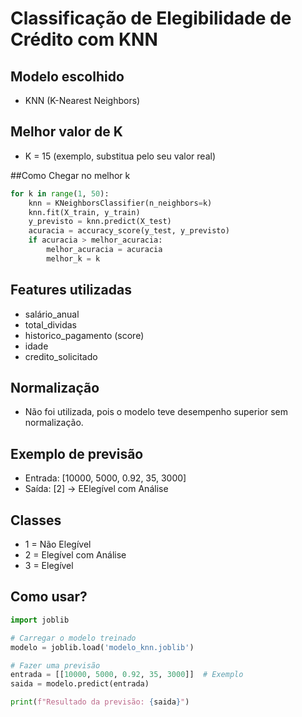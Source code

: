# Classificação de Elegibilidade de Crédito com KNN

## Modelo escolhido
- KNN (K-Nearest Neighbors)

## Melhor valor de K
- K = 15 (exemplo, substitua pelo seu valor real)

##Como Chegar no melhor k
```python
for k in range(1, 50):
    knn = KNeighborsClassifier(n_neighbors=k)
    knn.fit(X_train, y_train)
    y_previsto = knn.predict(X_test)
    acuracia = accuracy_score(y_test, y_previsto)
    if acuracia > melhor_acuracia:
        melhor_acuracia = acuracia
        melhor_k = k
```

## Features utilizadas 
- salário_anual
- total_dividas
- historico_pagamento (score)
- idade
- credito_solicitado

## Normalização
- Não foi utilizada, pois o modelo teve desempenho superior sem normalização.

## Exemplo de previsão
- Entrada: [10000, 5000, 0.92, 35, 3000]
- Saída: [2] → EElegível com Análise

## Classes
- 1 = Não Elegível
- 2 = Elegível com Análise
- 3 = Elegível

## Como usar?

```python
import joblib

# Carregar o modelo treinado
modelo = joblib.load('modelo_knn.joblib')

# Fazer uma previsão
entrada = [[10000, 5000, 0.92, 35, 3000]]  # Exemplo
saida = modelo.predict(entrada)

print(f"Resultado da previsão: {saida}")
```
